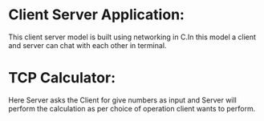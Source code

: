 # Client Server Application:

This client server model is built using networking in C.In this model a client and server can chat with each other in terminal.

# TCP Calculator:

Here Server asks the Client for give numbers as input and Server will perform the calculation as per choice of operation client wants to perform.
